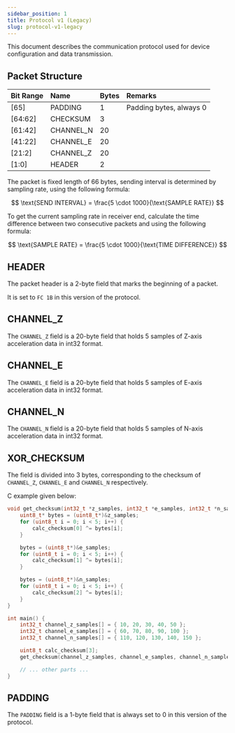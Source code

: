 ```yaml
---
sidebar_position: 1
title: Protocol v1 (Legacy)
slug: protocol-v1-legacy
---
```


This document describes the communication protocol used for device configuration and data transmission.

## Packet Structure

| Bit Range | Name      | Bytes | Remarks                 |
| :-------- | :-------- | :---- | :---------------------- |
| [65]      | PADDING   | 1     | Padding bytes, always 0 |
| [64:62]   | CHECKSUM  | 3     |                         |
| [61:42]   | CHANNEL_N | 20    |                         |
| [41:22]   | CHANNEL_E | 20    |                         |
| [21:2]    | CHANNEL_Z | 20    |                         |
| [1:0]     | HEADER    | 2     |                         |

The packet is fixed length of 66 bytes, sending interval is determined by sampling rate, using the following formula:

$$
\text{SEND INTERVAL} = \frac{5 \cdot 1000}{\text{SAMPLE RATE}}
$$

To get the current sampling rate in receiver end, calculate the time difference between two consecutive packets and using the following formula:

$$
\text{SAMPLE RATE} = \frac{5 \cdot 1000}{\text{TIME DIFFERENCE}}
$$

## HEADER

The packet header is a 2-byte field that marks the beginning of a packet.

It is set to `FC 1B` in this version of the protocol.

## CHANNEL_Z

The `CHANNEL_Z` field is a 20-byte field that holds 5 samples of Z-axis acceleration data in int32 format.

## CHANNEL_E

The `CHANNEL_E` field is a 20-byte field that holds 5 samples of E-axis acceleration data in int32 format.

## CHANNEL_N

The `CHANNEL_N` field is a 20-byte field that holds 5 samples of N-axis acceleration data in int32 format.

## XOR_CHECKSUM

The field is divided into 3 bytes, corresponding to the checksum of `CHANNEL_Z`, `CHANNEL_E` and `CHANNEL_N` respectively.

C example given below:

```cpp
void get_checksum(int32_t *z_samples, int32_t *e_samples, int32_t *n_samples, uint8_t *calc_checksum) {
    uint8_t* bytes = (uint8_t*)&z_samples;
    for (uint8_t i = 0; i < 5; i++) {
        calc_checksum[0] ^= bytes[i];
    }

    bytes = (uint8_t*)&e_samples;
    for (uint8_t i = 0; i < 5; i++) {
        calc_checksum[1] ^= bytes[i];
    }

    bytes = (uint8_t*)&n_samples;
    for (uint8_t i = 0; i < 5; i++) {
        calc_checksum[2] ^= bytes[i];
    }
}

int main() {
    int32_t channel_z_samples[] = { 10, 20, 30, 40, 50 };
    int32_t channel_e_samples[] = { 60, 70, 80, 90, 100 };
    int32_t channel_n_samples[] = { 110, 120, 130, 140, 150 };

    uint8_t calc_checksum[3];
    get_checksum(channel_z_samples, channel_e_samples, channel_n_samples, calc_checksum);

    // ... other parts ...
}
```

## PADDING

The `PADDING` field is a 1-byte field that is always set to 0 in this version of the protocol.

